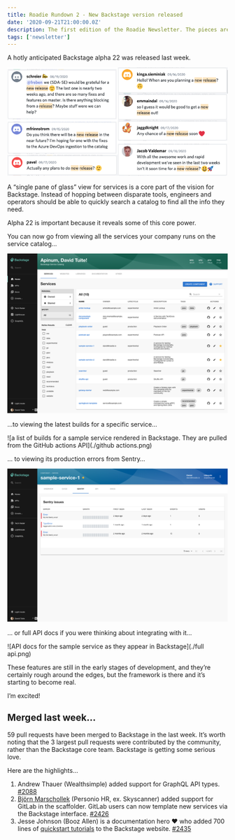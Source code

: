 ```yaml
---
title: Roadie Rundown 2 - New Backstage version released
date: '2020-09-21T21:00:00.0Z'
description: The first edition of the Roadie Newsletter. The pieces are starting to come together.
tags: ['newsletter']
---
```


A hotly anticipated Backstage alpha 22 was released last week.

![screenshots of discord messages where people are asking when the new release will be ready](./people-eager-for-a-new-release.png)

A “single pane of glass” view for services is a core part of the vision for Backstage. Instead of hopping between disparate tools, engineers and operators should be able to quickly search a catalog to find all the info they need.

Alpha 22 is important because it reveals some of this core power.

You can now go from viewing all the services your company runs on the service catalog...

![a list of services in the Backstage service catalog](./catalog.png)

…to viewing the latest builds for a specific service…

![a list of builds for a sample service rendered in Backstage. They are pulled from the GitHub actions API](./github actions.png)

… to viewing its production errors from Sentry…

![a list of errors for the sample service. They come from the Sentry API and are rendered in Backstage](./sentry.png)

… or full API docs if you were thinking about integrating with it…

![API docs for the sample service as they appear in Backstage](./full api.png)

These features are still in the early stages of development, and they’re certainly rough around the edges, but the framework is there and it’s starting to become real.

I’m excited!

## Merged last week...

59 pull requests have been merged to Backstage in the last week. It’s worth noting that the 3 largest pull requests were contributed by the community, rather than the Backstage core team. Backstage is getting some serious love.

Here are the highlights…

1.  Andrew Thauer (Wealthsimple) added support for GraphQL API types. [#2088](https://github.com/spotify/backstage/pull/2088)
2.  [Björn Marschollek](https://github.com/muffix) (Personio HR, ex. Skyscanner) added support for GitLab in the scaffolder. GitLab users can now template new services via the Backstage interface. [#2426](https://github.com/spotify/backstage/pull/2426)
3.  Jesse Johnson (Booz Allen) is a documentation hero ♥️ who added 700 lines of [quickstart tutorials](https://backstage.io/docs/tutorials/quickstart-app-auth) to the Backstage website. [#2435](https://github.com/spotify/backstage/pull/2435)
